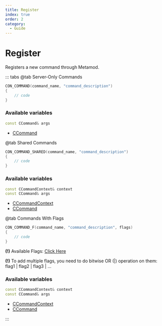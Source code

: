 ```yaml
---
title: Register
index: true
order: 2
category:
  - Guide
---
```


# Register
Registers a new command through Metamod.

::: tabs
@tab Server-Only Commands
```cpp
CON_COMMAND(command_name, "command_description")
{
    // code
}
```

### Available variables

```cpp
const CCommand& args
```

- [CCommand](https://github.com/alliedmodders/hl2sdk/blob/cs2/public/tier1/convar.h#L328C2-L352C3)

@tab Shared Commands
```cpp
CON_COMMAND_SHARED(command_name, "command_description")
{
    // code
}
```

### Available variables

```cpp
const CCommandContext& context
const CCommand& args
```

- [CCommandContext](https://github.com/alliedmodders/hl2sdk/blob/cs2/public/tier1/convar.h#L74-L95)
- [CCommand](https://github.com/alliedmodders/hl2sdk/blob/cs2/public/tier1/convar.h#L328C2-L352C3)

@tab Commands With Flags
```cpp
CON_COMMAND_F(command_name, "command_description", flags)
{
    // code
}
```

**(!)** Available Flags: [Click Here](https://github.com/alliedmodders/hl2sdk/blob/cs2/public/tier1/convar.h#L132-L182)

**(!)** To add multiple flags, you need to do bitwise OR (|) operation on them: flag1 | flag2 | flag3 | ...

### Available variables

```cpp
const CCommandContext& context
const CCommand& args
```

- [CCommandContext](https://github.com/alliedmodders/hl2sdk/blob/cs2/public/tier1/convar.h#L74-L95)
- [CCommand](https://github.com/alliedmodders/hl2sdk/blob/cs2/public/tier1/convar.h#L328C2-L352C3)

:::